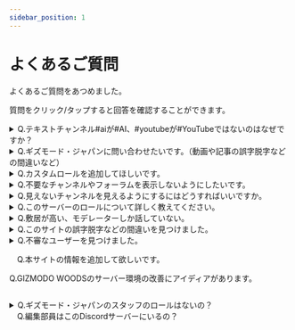 ```yaml
---
sidebar_position: 1
---
```


# よくあるご質問

よくあるご質問をあつめました。

質問をクリック/タップすると回答を確認することができます。

<details><summary>Q.テキストチャンネル#aiが#AI、#youtubeが#YouTubeではないのはなぜですか？</summary>
A.大文字の英字はチャンネル名に使用できず、強制的に小文字になる仕様があるからです。別の文字方式で大文字の英字に見せかけることはできますが、別のチャンネルでチャンネルリンクを記載するなどの便宜上、小文字のまま運用します。
</details>

<details><summary>Q.ギズモード・ジャパンに問い合わせたいです。（動画や記事の誤字脱字などの間違いなど）</summary>
A.お手数をおかけしますが、運営元の<a href= "https://www.mediagene.co.jp/contact" >株式会社メディアジーンのお問い合わせ窓口</a>までお問い合わせください。</details>

<details><summary>Q.カスタムロールを追加してほしいです。</summary>
A.使っているガジェットなどでロールをつけるかどうかなどを検討しております。要望などあればお気軽に<a href= "https://gizmodo-woods.github.io/docs/tutorial-inquiry/inquiry-support" >お問い合わせ</a>ください。</details>

<details><summary>Q.不要なチャンネルやフォーラムを表示しないようにしたいです。</summary>
A.<a href= "https://gizmodo-woods.github.io/docs/tutorial-channel-display/display-setting/#%E8%A6%8B%E3%81%9F%E3%81%84%E3%83%81%E3%83%A3%E3%83%B3%E3%83%8D%E3%83%AB%E3%81%AE%E3%81%BF%E3%82%92%E8%A1%A8%E7%A4%BA%E3%81%95%E3%81%9B%E3%82%8B%E6%96%B9%E6%B3%95" >チャンネル表示</a>や<a href= "https://gizmodo-woods.github.io/docs/tutorial-forum/forum-follow" >スレッドの参加/退出</a>より設定をお願いいたします。</details>

<details><summary>Q.見えないチャンネルを見えるようにするにはどうすればいいですか。</summary>
A.<a href= "https://gizmodo-woods.github.io/docs/tutorial-channel-display/display-setting#%E3%81%99%E3%81%B9%E3%81%A6%E3%81%AE%E3%83%81%E3%83%A3%E3%83%B3%E3%83%8D%E3%83%AB%E3%82%92%E8%A1%A8%E7%A4%BA%E3%81%95%E3%81%9B%E3%82%8B%E6%96%B9%E6%B3%95" >チャンネル表示とは</a>をご確認ください。</details>

<details><summary>Q.このサーバーのロールについて詳しく教えてください。</summary>
A.詳しくは<a href= "https://www.google.co.jp/" >ロール</a>をご覧ください。</details>

<details><summary>Q.敷居が高い、モデレーターしか話していない。</summary>
A.イベントなどを検討しております。アイディアがあれば、ぜひ<a href= "https://gizmodo-woods.github.io/docs/tutorial-inquiry/inquiry-support" >お問い合わせ</a>にて教えてください。</details>

<details><summary>Q.このサイトの誤字脱字などの間違いを見つけました。</summary>
A.<a href= "https://gizmodo-woods.github.io/about-us#%E3%81%93%E3%81%AE%E3%82%A6%E3%82%A7%E3%83%96%E3%82%B5%E3%82%A4%E3%83%88%E3%81%AB%E3%81%A4%E3%81%84%E3%81%A6%E3%81%AE%E3%81%8A%E5%95%8F%E3%81%84%E5%90%88%E3%82%8F%E3%81%9B" >このウェブサイトについてのお問い合わせ</a>を参照してください。
</details>

<details><summary>Q.不審なユーザーを見つけました。
<p>　Q.本サイトの情報を追加して欲しいです。</p>

  Q.GIZMODO WOODSのサーバー環境の改善にアイディアがあります。</summary>
A.具体的な内容を添えて<a href= "https://gizmodo-woods.github.io/docs/tutorial-inquiry/inquiry-support" >お問い合わせ</a>ください。なお、本Discordサーバー外やDMなどでの個人間トラブルは<a href= "https://gist.github.com/gizmodojapan/a480d658216ab4194e26d49e7de1139d" >利用規約</a>より、個人間の解決をお願いします。その問題を提示されましても、GIZMODO WOODSで発生した事案にしか対応いたしません。</details>

<details><summary>Q.ギズモード・ジャパンのスタッフのロールはないの？<br>
　Q.編集部員はこのDiscordサーバーにいるの？</summary>
A.カスタムロール「編集部」が付いているユーザーがギズモード・ジャパンのスタッフです。詳しくは<a href= "https://www.google.co.jp/" >ロール（権限）（編集部員のところ）</a>をご参照ください。
</details>
